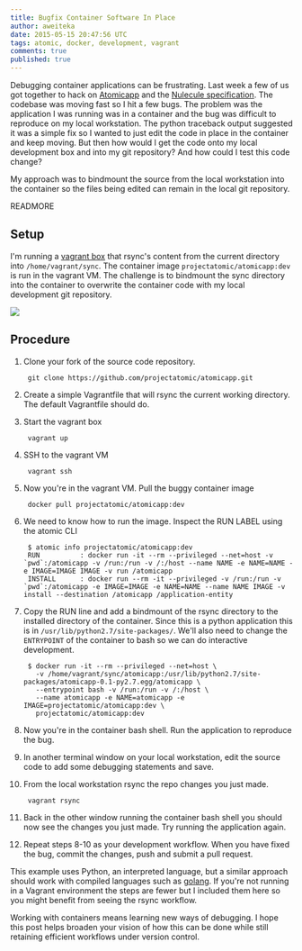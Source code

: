```yaml
---
title: Bugfix Container Software In Place
author: aweiteka
date: 2015-05-15 20:47:56 UTC
tags: atomic, docker, development, vagrant
comments: true
published: true
---
```


Debugging container applications can be frustrating. Last week a few of us got together to hack on [Atomicapp](https://github.com/projectatomic/atomicapp) and the [Nulecule specification](https://github.com/projectatomic/nulecule). The codebase was moving fast so I hit a few bugs. The problem was the application I was running was in a container and the bug was difficult to reproduce on my local workstation. The python traceback output suggested it was a simple fix so I wanted to just edit the code in place in the container and keep moving. But then how would I get the code onto my local development box and into my git repository? And how could I test this code change?

My approach was to bindmount the source from the local workstation into the container so the files being edited can remain in the local git repository.

READMORE

## Setup

I'm running a [vagrant box](https://atlas.hashicorp.com/atomicapp/boxes/dev) that rsync's content from the current directory into `/home/vagrant/sync`. The container image `projectatomic/atomicapp:dev` is run in the vagrant VM. The challenge is to bindmount the sync directory into the container to overwrite the container code with my local development git repository.

![](/images/vagrant-docker-dev-env.png)

## Procedure

1. Clone your fork of the source code repository.

        git clone https://github.com/projectatomic/atomicapp.git
1. Create a simple Vagrantfile that will rsync the current working directory. The default Vagrantfile should do.
1. Start the vagrant box

        vagrant up
1. SSH to the vagrant VM

        vagrant ssh
1. Now you're in the vagrant VM. Pull the buggy container image

        docker pull projectatomic/atomicapp:dev
1. We need to know how to run the image. Inspect the RUN LABEL using the atomic CLI

        $ atomic info projectatomic/atomicapp:dev
        RUN          : docker run -it --rm --privileged --net=host -v `pwd`:/atomicapp -v /run:/run -v /:/host --name NAME -e NAME=NAME -e IMAGE=IMAGE IMAGE -v run /atomicapp
        INSTALL      : docker run --rm -it --privileged -v /run:/run -v `pwd`:/atomicapp -e IMAGE=IMAGE -e NAME=NAME --name NAME IMAGE -v install --destination /atomicapp /application-entity
1. Copy the RUN line and add a bindmount of the rsync directory to the installed directory of the container. Since this is a python application this is in `/usr/lib/python2.7/site-packages/`. We'll also need to change the `ENTRYPOINT` of the container to bash so we can do interactive development.

        $ docker run -it --rm --privileged --net=host \
          -v /home/vagrant/sync/atomicapp:/usr/lib/python2.7/site-packages/atomicapp-0.1-py2.7.egg/atomicapp \
          --entrypoint bash -v /run:/run -v /:/host \
          --name atomicapp -e NAME=atomicapp -e IMAGE=projectatomic/atomicapp:dev \
          projectatomic/atomicapp:dev
1. Now you're in the container bash shell. Run the application to reproduce the bug.
1. In another terminal window on your local workstation, edit the source code to add some debugging statements and save.
1. From the local workstation rsync the repo changes you just made.

        vagrant rsync
1. Back in the other window running the container bash shell you should now see the changes you just made. Try running the application again.
1. Repeat steps 8-10 as your development workflow. When you have fixed the bug, commit the changes, push and submit a pull request.

This example uses Python, an interpreted language, but a similar approach should work with compiled languages such as [golang](http://golang.org/). If you're not running in a Vagrant environment the steps are fewer but I included them here so you might benefit from seeing the rsync workflow.

Working with containers means learning new ways of debugging. I hope this post helps broaden your vision of how this can be done while still retaining efficient workflows under version control.
